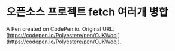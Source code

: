 # 오픈소스 프로젝트 fetch 여러개 병합

A Pen created on CodePen.io. Original URL: [https://codepen.io/Polyestere/pen/OJKWooj](https://codepen.io/Polyestere/pen/OJKWooj).

